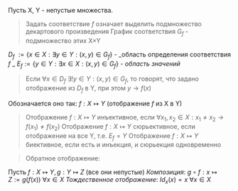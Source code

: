 Пусть X, Y - непустые множества. 
> Задать соответствие $f$ означает выделить подмножество декартового произведения
> График соответствия $G_{f}$ - подмножество этих X$\times$Y

$D_{f}$ $:= \{ x \in X : \exists y \in Y : (x, y) \in G_{f} \}$ - _область определения соответствия $f$ _
$E_{f} := \{ y \in Y : \exists x \in X : (x, y) \in G_{f} \}$ - _область значений_

> Если $\forall x \in D_{f} \ \exists! y \in Y : (x, y) \in G_{f}$, то говорят, что задано отображение из $D_{f}$ в Y, при этом $y \to f(x)$ 

Обозначается оно так: $f: X \mapsto Y$ (отображение $f$ из X в Y)

> Отображение $f: X \mapsto Y$ инъективное, если $\forall x_{1}, x_{2} \in X : x_{1} \neq x_{2} \to f(x_{1}) \neq f(x_{2})$
> Отображение $f: X \mapsto Y$ сюрьективное, если отображение на все Y, т.е. $E_{f} = Y$
> Отображение $f: X \mapsto Y$ биективное, если есть и инъекция, и сюрьекция одновременно

> Обратное отображение: 

Пусть $f: X \mapsto Y, g: Y \mapsto Z$ (все они непустые)
_Композиция_: $g \circ f : x \mapsto Z := g(f(x)) \ \forall x \in X$
_Тождественное отображение_: $Id_{x}(x) = x \ \forall x \in X$

